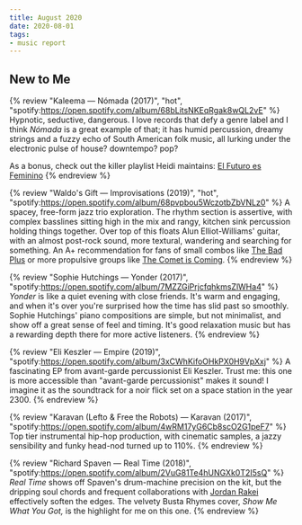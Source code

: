 ```yaml
---
title: August 2020
date: 2020-08-01
tags:
- music report
---
```



## New to Me

{% review "Kaleema — Nómada (2017)", "hot",
  "spotify:https://open.spotify.com/album/68bLitsNKEqRgak8wQL2vE"
%}
  Hypnotic, seductive, dangerous. I love records that defy a genre label and I think _Nómada_ is a great example of that; it has humid percussion, dreamy strings and a fuzzy echo of South American folk music, all lurking under the electronic pulse of house? downtempo? pop?

  As a bonus, check out the killer playlist Heidi maintains: [El Futuro es Feminino](https://open.spotify.com/playlist/1PcY1pUnYhMjYknkTatxs2)
{% endreview %}

{% review "Waldo's Gift — Improvisations (2019)", "hot",
  "spotify:https://open.spotify.com/album/68pvpbou5WczotbZbVNLz0"
%}
  A spacey, free-form jazz trio exploration. The rhythm section is assertive, with complex basslines sitting high in the mix and rangy, kitchen sink percussion holding things together. Over top of this floats Alun Elliot-Williams' guitar, with an almost post-rock sound, more textural, wandering and searching for something. An A+ recommendation for fans of small combos like [The Bad Plus](https://open.spotify.com/artist/5qOfTfMzTj2dvvpWKzIFk6) or more propulsive groups like [The Comet is Coming](https://open.spotify.com/artist/0Z5FMozvx15nUSUA6a9kkU).
{% endreview %}

{% review "Sophie Hutchings — Yonder (2017)",
  "spotify:https://open.spotify.com/album/7MZZGiPrjcfqhkmsZlWHa4"
%}
  _Yonder_ is like a quiet evening with close friends. It's warm and engaging, and when it's over you're surprised how the time has slid past so smoothly. Sophie Hutchings' piano compositions are simple, but not minimalist, and show off a great sense of feel and timing. It's good relaxation music but has a rewarding depth there for more active listeners.
{% endreview %}

{% review "Eli Keszler — Empire (2019)",
  "spotify:https://open.spotify.com/album/3xCWhKifoOHkPX0H9VpXxj"
%}
  A fascinating EP from avant-garde percussionist Eli Keszler. Trust me: this one is more accessible than "avant-garde percussionist" makes it sound! I imagine it as the soundtrack for a noir flick set on a space station in the year 2300.
{% endreview %}

{% review "Karavan (Lefto & Free the Robots) — Karavan (2017)",
  "spotify:https://open.spotify.com/album/4wRM17yG6Cb8scO2G1peF7"
%}
  Top tier instrumental hip-hop production, with cinematic samples, a jazzy sensibility and funky head-nod turned up to 110%.
{% endreview %}

{% review "Richard Spaven — Real Time (2018)",
  "spotify:https://open.spotify.com/album/2VuG81Te4hUNGXk0T2I5sQ"
%}
  _Real Time_ shows off Spaven's drum-machine precision on the kit, but the dripping soul chords and frequent collaborations with [Jordan Rakei](https://open.spotify.com/artist/24icoQNJSEWNu3XvqKBR68) effectively soften the edges. The velvety Busta Rhymes cover, _Show Me What You Got,_ is the highlight for me on this one.
{% endreview %}
